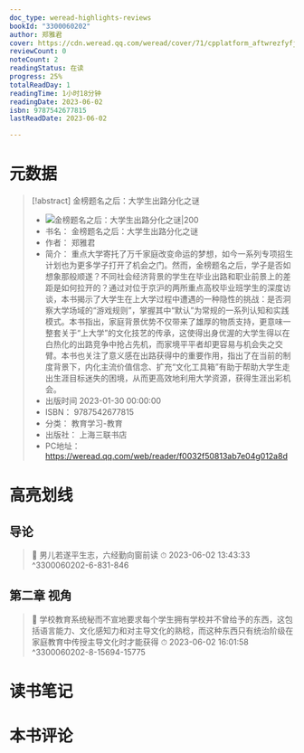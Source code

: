 ```yaml
---
doc_type: weread-highlights-reviews
bookId: "3300060202"
author: 郑雅君
cover: https://cdn.weread.qq.com/weread/cover/71/cpplatform_aftwrezfyfjnrtaahokipe/t7_cpplatform_aftwrezfyfjnrtaahokipe1685436175.jpg
reviewCount: 0
noteCount: 2
readingStatus: 在读
progress: 25%
totalReadDay: 1
readingTime: 1小时18分钟
readingDate: 2023-06-02
isbn: 9787542677815
lastReadDate: 2023-06-02

---
```

# 元数据
> [!abstract] 金榜题名之后：大学生出路分化之谜
> - ![ 金榜题名之后：大学生出路分化之谜|200](https://cdn.weread.qq.com/weread/cover/71/cpplatform_aftwrezfyfjnrtaahokipe/t7_cpplatform_aftwrezfyfjnrtaahokipe1685436175.jpg)
> - 书名： 金榜题名之后：大学生出路分化之谜
> - 作者： 郑雅君
> - 简介： 重点大学寄托了万千家庭改变命运的梦想，如今一系列专项招生计划也为更多学子打开了机会之门。然而，金榜题名之后，学子是否如想象那般顺遂？不同社会经济背景的学生在毕业出路和职业前景上的差距是如何拉开的？通过对位于京沪的两所重点高校毕业班学生的深度访谈，本书揭示了大学生在上大学过程中遭遇的一种隐性的挑战：是否洞察大学场域的“游戏规则”，掌握其中“默认”为常规的一系列认知和实践模式。本书指出，家庭背景优势不仅带来了雄厚的物质支持，更意味一整套关于“上大学”的文化技艺的传承，这使得出身优渥的大学生得以在白热化的出路竞争中抢占先机，而家境平平者却更容易与机会失之交臂。本书也关注了意义感在出路获得中的重要作用，指出了在当前的制度背景下，内化主流价值信念、扩充“文化工具箱”有助于帮助大学生走出生涯目标迷失的困境，从而更高效地利用大学资源，获得生涯出彩机会。
> - 出版时间 2023-01-30 00:00:00
> - ISBN： 9787542677815
> - 分类： 教育学习-教育
> - 出版社： 上海三联书店
> - PC地址：https://weread.qq.com/web/reader/f0032f50813ab7e04g012a8d

# 高亮划线

## 导论

> 📌 男儿若遂平生志，六经勤向窗前读 
> ⏱ 2023-06-02 13:43:33 ^3300060202-6-831-846

## 第二章 视角

> 📌 学校教育系统秘而不宣地要求每个学生拥有学校并不曾给予的东西，这包括语言能力、文化感知力和对主导文化的熟稔，而这种东西只有统治阶级在家庭教育中传授主导文化时才能获得 
> ⏱ 2023-06-02 16:01:58 ^3300060202-8-15694-15775

# 读书笔记

# 本书评论
